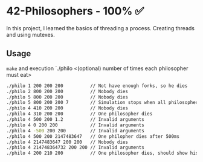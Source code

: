 # 42-Philosophers - 100% ✅
In this project, I learned the basics of threading a process. Creating threads and using mutexes.

## Usage
`make` and execution `./philo <number of philosophers> <time to die> <time to eat> <time to sleep> <(optional) number of times each philosopher must eat>
```sh
./philo 1 200 200 200          // Not have enough forks, so he dies
./philo 2 800 200 200          // Nobody dies
./philo 5 800 200 200          // Nobody dies
./philo 5 800 200 200 7        // Simulation stops when all philosophers eat 7 meals
./philo 4 410 200 200          // Nobody dies
./philo 4 310 200 200          // One philosopher dies
./philo 4 500 200 1.2          // Invalid arguments
./philo 4 0 200 200            // Invalid arguments
./philo 4 -500 200 200         // Invalid arguments
./philo 4 500 200 2147483647   // One philopher dies after 500ms
./philo 4 2147483647 200 200   // Nobody dies
./philo 4 214748364732 200 200 // Invalid arguments
./philo 4 200 210 200          // One philosopher dies, should show his dead before 210ms 
```
